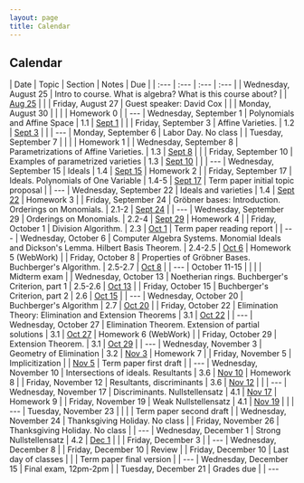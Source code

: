 ```yaml
---
layout: page
title: Calendar
---
```


## Calendar

| Date | Topic | Section | Notes | Due |
| :--- | :--- | :--- | :--- |
| Wednesday, August 25 | Intro to course. What is algebra? What is this course about? | | [Aug 25](https://drive.google.com/file/d/1-2Bsl5FBw7tsjLX3isTO9hgt8hH-WknH/view?usp=sharing) | |
| Friday, August 27 | Guest speaker: David Cox | |
| Monday, August 30 | | | | Homework 0 |
| ---
| Wednesday, September 1 | Polynomials and Affine Space | 1.1 | [Sept 1](https://drive.google.com/file/d/1xq_VqrRuH6qFU4GoK0dd4leZceI1-MIn/view?usp=sharing) | |
| Friday, September 3 | Affine Varieties.  | 1.2 | [Sept 3](https://drive.google.com/file/d/1-2gnRJH4Glv9IHicoyL89lm_oWPyrbmv/view?usp=sharing) | |
| ---
| Monday, September 6 | Labor Day. No class |
| Tuesday, September 7 | | | | Homework 1 |
| Wednesday, September 8 | Parametrizations of Affine Varieties. | 1.3 | [Sept 8](https://drive.google.com/file/d/1-2nmcrxunZtkf-x17RcLbRVRvZmASOdt/view?usp=sharing) | |
| Friday, September 10 | Examples of parametrized varieties | 1.3 | [Sept 10](https://drive.google.com/file/d/1-2uxsDBDmodyvihq8hALWhGPIme9kI17/view?usp=sharing) | |
| ---
| Wednesday, September 15 | Ideals | 1.4 | [Sept 15](https://drive.google.com/file/d/1D7yUaYC6IQ8-N43qOyojQMDws8Fx3LLi/view?usp=sharing) | Homework 2 |
| Friday, September 17 | Ideals. Polynomials of One Variable | 1.4-5 | [Sept 17](https://drive.google.com/file/d/1-4RxUnDFd0h_O5fuxeM9oDEFf4VazoJ1/view?usp=sharing) | Term paper initial topic proposal |
| ---
| Wednesday, September 22 | Ideals and varieties | 1.4 | [Sept 22](https://drive.google.com/file/d/1-5CqMOZzmxQ1_iNXwDN1oL4Q4xIXFLtI/view?usp=sharing) | Homework 3 |
| Friday, September 24 | Gröbner bases: Introduction. Orderings on Monomials. | 2.1-2 | [Sept 24](https://drive.google.com/file/d/1-7zp6YQLUEIF973nhdWOYh0l9LQTF7o0/view?usp=sharing) |
| ---
| Wednesday, September 29 | Orderings on Monomials.  | 2.2-4 | [Sept 29](https://drive.google.com/file/d/1OGpaHNtnTM5rWyCHUhvLH5w3Ue1idxMO/view?usp=sharing) | Homework 4 |
| Friday, October 1 | Division Algorithm.  | 2.3 | [Oct 1](https://drive.google.com/file/d/1-AFtYy4aXMz68LvoJEOdwWN4cMK5bK5D/view?usp=sharing) | Term paper reading report |
| ---
| Wednesday, October 6 | Computer Algebra Systems. Monomial Ideals and Dickson's Lemma. Hilbert Basis Theorem. | 2.4-2.5 | [Oct 6](https://drive.google.com/file/d/1-PZYKTthso6f2f8-C6Y-6jyIBu0dfIpw/view?usp=sharing) | Homework 5 (WebWork) |
| Friday, October 8 | Properties of Gröbner Bases. Buchberger's Algorithm.  | 2.5-2.7 | [Oct 8](https://drive.google.com/file/d/1-RDyeEqxfMPxjDs1sj4_76E2fKKsBSSD/view?usp=sharing) |
| ---
| October 11-15 | | | | Midterm exam |
| Wednesday, October 13 | Noetherian rings. Buchberger's Criterion, part 1 | 2.5-2.6 | [Oct 13](https://drive.google.com/file/d/1-WJA1mi_-a-1Np9SvzRimwI2d1yxUzoY/view?usp=sharing) |
| Friday, October 15 | Buchberger's Criterion, part 2 | 2.6 | [Oct 15](https://drive.google.com/file/d/1-XOxgCfDn3hZR4biUfT9D0gnQrQZ6n5R/view?usp=sharing) |
| ---
| Wednesday, October 20 | Buchberger's Algorithm | 2.7 | [Oct 20](https://drive.google.com/file/d/1S8kN6Ovadz9KVI7aC8c1zgNs5GXhEzb7/view?usp=sharing) |
| Friday, October 22 | Elimination Theory: Elimination and Extension Theorems | 3.1 | [Oct 22](https://drive.google.com/file/d/1t0ElRES547wn9Q1vQ5MFemroMEHAGbZ7/view?usp=sharing) |
| ---
| Wednesday, October 27 | Elimination Theorem. Extension of partial solutions | 3.1 | [Oct 27](https://drive.google.com/file/d/1zf7SvP1MM2KHdU1uLARToDH2MFme_w-j/view?usp=sharing) | Homework 6 (WebWork) |
| Friday, October 29 | Extension Theorem. | 3.1 | [Oct 29](https://drive.google.com/file/d/1-jTmFUQpejKTvwZPB7txx94uYlqbowkY/view?usp=sharing) |
| ---
| Wednesday, November 3 | Geometry of Elimination | 3.2 | [Nov 3](https://drive.google.com/file/d/1w-W9BbgkM7vbyi0qqMcLApJIVMjdCAKE/view?usp=sharing) | Homework 7 |
| Friday, November 5 | Implicitization |  | [Nov 5](https://drive.google.com/file/d/1-mXQUoiX-tjvUtWV23rCvEx_oSAwrnjR/view?usp=sharing) | Term paper first draft |
| ---
| Wednesday, November 10 | Intersections of ideals. Resultants | 3.6 | [Nov 10](https://drive.google.com/file/d/1xQRX0IaEIxUbgGujF_4M7rYdSKj4tA9a/view?usp=sharing) | Homework 8 |
| Friday, November 12 | Resultants, discriminants | 3.6 | [Nov 12](https://drive.google.com/file/d/1uF7vFi67_7qYkkywdZDeuftvJA-MJOyV/view?usp=sharing) |  |
| ---
| Wednesday, November 17 | Discriminants. Nullstellensatz | 4.1 | [Nov 17](https://drive.google.com/file/d/1yRoOfVD2kKRiaDQat8DsLOUnvVfWnObH/view?usp=sharing) | Homework 9 |
| Friday, November 19 | Weak Nullstellensatz | 4.1 | [Nov 19](https://drive.google.com/file/d/1-tcXoFrYS4qVe9pH5cFpV1WN6_ogW4A_/view?usp=sharing) | |
| ---
| Tuesday, November 23 | | | | Term paper second draft |
| Wednesday, November 24 | Thanksgiving Holiday. No class |
| Friday, November 26 | Thanksgiving Holiday. No class |
| ---
| Wednesday, December 1 | Strong Nullstellensatz | 4.2 | [Dec 1](https://drive.google.com/file/d/1-x3VXFKv9SY5GPAcqRtXJ8SvHRxb05fc/view?usp=sharing) | |
| Friday, December 3 |
| ---
| Wednesday, December 8 |
| Friday, December 10 | Review |
| Friday, December 10 | Last day of classes | | | Term paper final version |
| ---
| Wednesday, December 15 | Final exam, 12pm-2pm |
| Tuesday, December 21 | Grades due |
| ---
